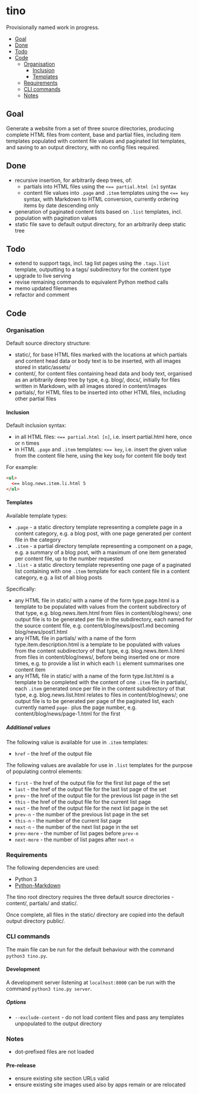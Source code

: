 # tino

Provisionally named work in progress.

- [Goal](#goal)
- [Done](#done)
- [Todo](#todo)
- [Code](#code)
  - [Organisation](#organisation)
    - [Inclusion](#inclusion)
    - [Templates](#templates)
  - [Requirements](#requirements)
  - [CLI commands](#cli-commands)
  - [Notes](#notes)

## Goal

Generate a website from a set of three source directories, producing complete HTML files from content, base and partial files, including item templates populated with content file values and paginated list templates, and saving to an output directory, with no config files required.

## Done

- recursive insertion, for arbitrarily deep trees, of:
  - partials into HTML files using the `<== partial.html [n]` syntax
  - content file values into `.page` and `.item` templates using the `<== key` syntax, with Markdown to HTML conversion, currently ordering items by date descending only
- generation of paginated content lists based on `.list` templates, incl. population with pagination values
- static file save to default output directory, for an arbitrarily deep static tree

## Todo

- extend to support tags, incl. tag list pages using the `.tags.list` template, outputting to a tags/ subdirectory for the content type
- upgrade to live serving
- revise remaining commands to equivalent Python method calls
- memo updated filenames
- refactor and comment

## Code

### Organisation

Default source directory structure:

- static/, for base HTML files marked with the locations at which partials and content head data or body text is to be inserted, with all images stored in static/assets/
- content/, for content files containing head data and body text, organised as an arbitrarily deep tree by type, e.g. blog/, docs/, initially for files written in Markdown, with all images stored in content/images
- partials/, for HTML files to be inserted into other HTML files, including other partial files

#### Inclusion

Default inclusion syntax:

- in all HTML files: `<== partial.html [n]`, i.e. insert partial.html here, once or n times
- in HTML `.page` and `.item` templates: `<== key`, i.e. insert the given value from the content file here, using the key `body` for content file body text

For example:

```html
<ul>
  <== blog.news.item.li.html 5
</ul>
```

#### Templates

Available template types:

- `.page` - a static directory template representing a complete page in a content category, e.g. a blog post, with one page generated per content file in the category
- `.item` - a partial directory template representing a component on a page, e.g. a summary of a blog post, with a maximum of one item generated per content file, up to the number requested
- `.list` - a static directory template representing one page of a paginated list containing with one `.item` template for each content file in a content category, e.g. a list of all blog posts

Specifically:

- any HTML file in static/ with a name of the form type.page.html is a template to be populated with values from the content subdirectory of that type, e.g. blog.news.item.html from files in content/blog/news/; one output file is to be generated per file in the subdirectory, each named for the source content file, e.g. content/blog/news/post1.md becoming blog/news/post1.html
- any HTML file in partials/ with a name of the form type.item.description.html is a template to be populated with values from the content subdirectory of that type, e.g. blog.news.item.li.html from files in content/blog/news/, before being inserted one or more times, e.g. to provide a list in which each `li` element summarises one content item
- any HTML file in static/ with a name of the form type.list.html is a template to be completed with the content of one `.item` file in partials/, each `.item` generated once per file in the content subdirectory of that type, e.g. blog.news.list.html relates to files in content/blog/news/; one output file is to be generated per page of the paginated list, each currently named `page-` plus the page number, e.g. content/blog/news/page-1.html for the first

##### Additional values

The following value is available for use in `.item` templates:

- `href` - the href of the output file

The following values are available for use in `.list` templates for the purpose of populating control elements:

- `first` - the href of the output file for the first list page of the set
- `last` - the href of the output file for the last list page of the set
- `prev` - the href of the output file for the previous list page in the set
- `this` - the href of the output file for the current list page
- `next` - the href of the output file for the next list page in the set
- `prev-n` - the number of the previous list page in the set
- `this-n` - the number of the current list page
- `next-n` - the number of the next list page in the set
- `prev-more` - the number of list pages before `prev-n`
- `next-more` - the number of list pages after `next-n`

### Requirements

The following dependencies are used:

- Python 3
- [Python-Markdown](https://github.com/Python-Markdown/markdown)

The tino root directory requires the three default source directories - content/, partials/ and static/.

Once complete, all files in the static/ directory are copied into the default output directory public/.

### CLI commands

The main file can be run for the default behaviour with the command `python3 tino.py`.

#### Development

A development server listening at `localhost:8000` can be run with the command `python3 tino.py server`.

##### Options

- `--exclude-content` - do not load content files and pass any templates unpopulated to the output directory

### Notes

- dot-prefixed files are not loaded

#### Pre-release

- ensure existing site section URLs valid
- ensure existing site images used also by apps remain or are relocated
